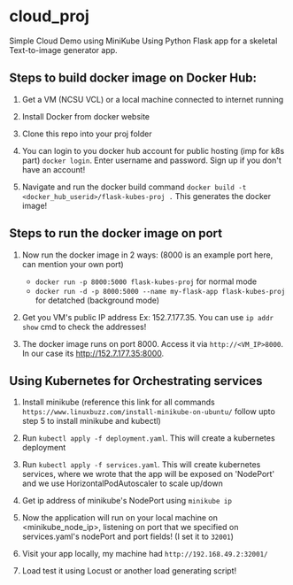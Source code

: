 # cloud_proj
Simple Cloud Demo using MiniKube
Using Python Flask app for a skeletal Text-to-image generator app.

## Steps to build docker image on Docker Hub:

1. Get a VM (NCSU VCL) or a local machine connected to internet running

2. Install Docker from docker website

3. Clone this repo into your proj folder

4. You can login to you docker hub account for public hosting (imp for k8s part) `docker login`. Enter username and password. Sign up if you don't have an account!

5. Navigate and run the docker build command `docker build -t <docker_hub_userid>/flask-kubes-proj .` This generates the docker image!

## Steps to run the docker image on port

1. Now run the docker image in 2 ways: (8000 is an example port here, can mention your own port)
    - `docker run -p 8000:5000 flask-kubes-proj` for normal mode
    - `docker run -d -p 8000:5000 --name my-flask-app flask-kubes-proj` for detatched (background mode)
2. Get you VM's public IP address Ex: 152.7.177.35. You can use `ip addr show` cmd to check the addresses!

3. The docker image runs on port 8000. Access it via `http://<VM_IP>8000`. In our case its http://152.7.177.35:8000.

## Using Kubernetes for Orchestrating services

1. Install minikube (reference this link for all commands `https://www.linuxbuzz.com/install-minikube-on-ubuntu/` follow upto step 5 to install minikube and kubectl)

2. Run `kubectl apply -f deployment.yaml`. This will create a kubernetes deployment

3. Run `kubectl apply -f services.yaml`. This will create kubernetes services, where we wrote that the app will be exposed on 'NodePort' and we use HorizontalPodAutoscaler to scale up/down

4. Get ip address of minikube's NodePort using `minikube ip`

5. Now the application will run on your local machine on <minikube_node_ip>, listening on port that we specified on services.yaml's nodePort and port fields! (I set it to `32001`)

6. Visit your app locally, my machine had `http://192.168.49.2:32001/`

7. Load test it using Locust or another load generating script!

